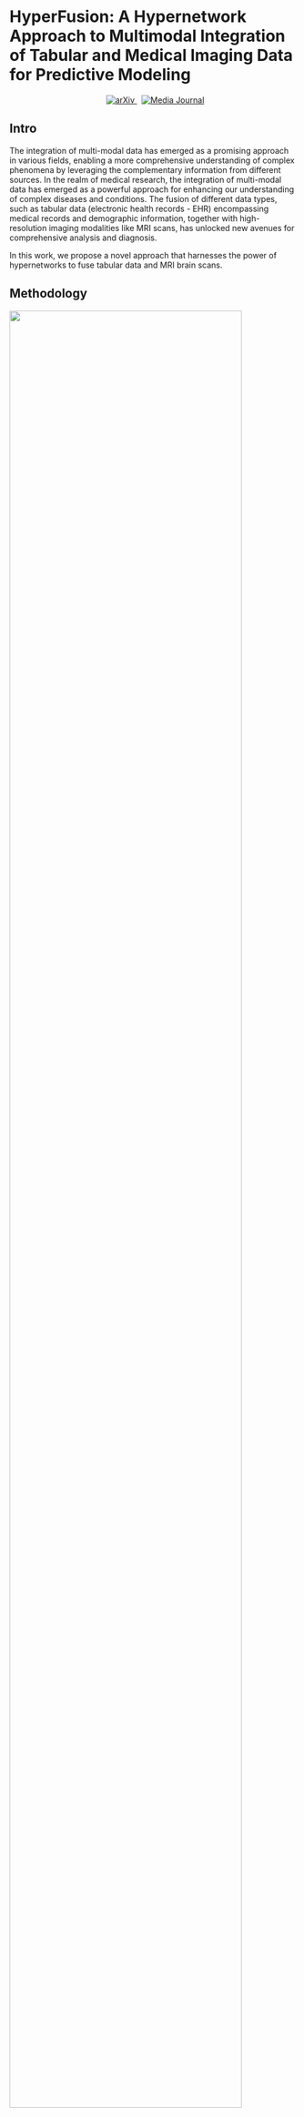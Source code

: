 # HyperFusion: A Hypernetwork Approach to Multimodal Integration of Tabular and Medical Imaging Data for Predictive Modeling

<p align="center">
  <a href='https://arxiv.org/abs/2403.13319' style='padding-left: 0.5rem;'>
    <img src='https://img.shields.io/badge/arXiv-2403.13319-brightgreen' alt='arXiv'>
  </a>
  <a href='https://www.sciencedirect.com/science/article/pii/S1361841525000519' style='padding-left: 0.5rem;'>
    <img src='https://img.shields.io/badge/Media-2025.103503-red' alt='Media Journal'>
  </a>
</p>

## Intro
The integration of multi-modal data has emerged as a promising approach in various fields, enabling a more comprehensive understanding of 
complex phenomena by leveraging the complementary information from different sources. In the realm of medical research, the integration of 
multi-modal data has emerged as a powerful approach for enhancing our understanding of complex diseases and conditions. The fusion of different 
data types, such as tabular data (electronic health records - EHR) encompassing medical records and demographic information, together with 
high-resolution imaging modalities like MRI scans, has unlocked new avenues for comprehensive analysis and diagnosis.

In this work, we propose a novel approach that harnesses the power of hypernetworks to fuse tabular data and MRI brain scans.

## Methodology
<img src="https://github.com/daniel4725/HyperFusion/assets/95569050/bc6e8b2a-4103-403c-a16d-164ced34a4b4" width=90% height=90%>

Training a network, $\mathcal{H}$, to create the weights, $𝜃_\mathcal{H}$, of the main network, $\mathcal{P}_𝜃$. 
We use the tabular information as an input to the Hypernetwork ($T$) and the Primary network is an image processing CNN.

We demonstrate the versatility and efficacy of the proposed hypernetwork framework, named HyperFusion, through two distinct brain MRI analysis tasks: brain age prediction conditioned by the subject's sex and classification of subjects into Alzheimer's disease (AD), Mild Cognitive Impairment (MCI), and Cognitively Normal (CN) groups conditioned by their tabular data, which includes clinical measurements, as well as demographic and genetic information.

## Brain Age Prediction conditioned by sex
### Architecture + Results

<div style="display: flex; justify-content: space-between;">
  <img src="https://github.com/user-attachments/assets/11055daf-d12c-4585-aa39-bcfb5ddc2977" width="45%" height="45%">
  <img src="https://github.com/user-attachments/assets/3350bca5-75ba-4c97-bba3-3dc74ce19b1d" width=50% height=50%>
</div>

### AD classification
### Architecture + Results

<div style="display: flex; justify-content: space-between;">
  <img src="https://github.com/user-attachments/assets/defb9dfb-304b-4239-9ce5-7114b1e9b21e" width="37%" height="37%">
  <img src="https://github.com/daniel4725/HyperFusion/assets/95569050/085c5384-c335-4fa2-89e0-139552a514fb" width=70% height=70%>
</div>




